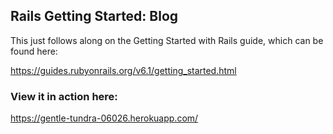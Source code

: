 ## Rails Getting Started: Blog

This just follows along on the Getting Started with Rails guide, which can be found here:

https://guides.rubyonrails.org/v6.1/getting_started.html


### View it in action here:

https://gentle-tundra-06026.herokuapp.com/
